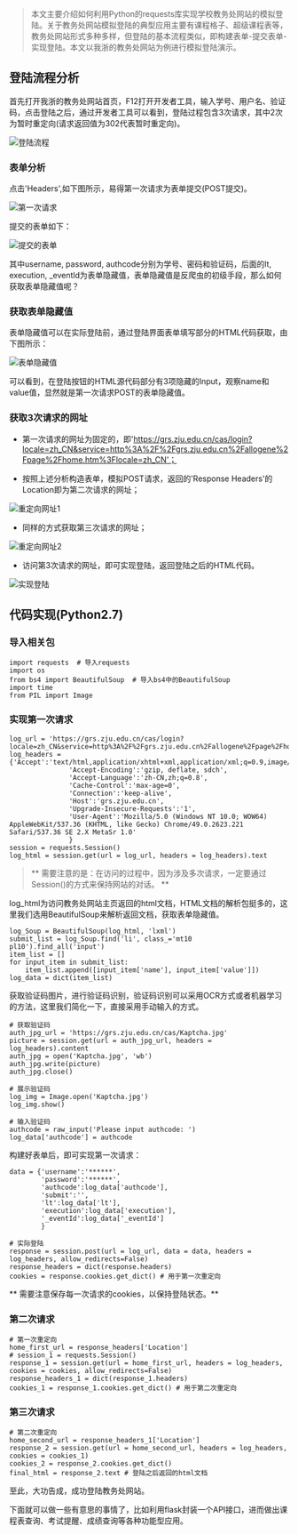 > 本文主要介绍如何利用Python的requests库实现学校教务处网站的模拟登陆。关于教务处网站模拟登陆的典型应用主要有课程格子、超级课程表等，教务处网站形式多种多样，但登陆的基本流程类似，即构建表单-提交表单-实现登陆。本文以我浙的教务处网站为例进行模拟登陆演示。

## 登陆流程分析

首先打开我浙的教务处网站首页，F12打开开发者工具，输入学号、用户名、验证码，点击登陆之后，通过开发者工具可以看到，登陆过程包含3次请求，其中2次为暂时重定向(请求返回值为302代表暂时重定向)。

![登陆流程](http://p3f66obex.bkt.clouddn.com/14-1.JPG)

### 表单分析

点击'Headers',如下图所示，易得第一次请求为表单提交(POST提交)。

![第一次请求](http://p3f66obex.bkt.clouddn.com/14-2.JPG)

提交的表单如下：

![提交的表单](http://p3f66obex.bkt.clouddn.com/14-3.JPG)

其中username, password, authcode分别为学号、密码和验证码，后面的lt, execution, _eventld为表单隐藏值，表单隐藏值是反爬虫的初级手段，那么如何获取表单隐藏值呢？

### 获取表单隐藏值

表单隐藏值可以在实际登陆前，通过登陆界面表单填写部分的HTML代码获取，由下图所示：

![表单隐藏值](http://p3f66obex.bkt.clouddn.com/14-4.JPG)

可以看到，在登陆按钮的HTML源代码部分有3项隐藏的Input，观察name和value值，显然就是第一次请求POST的表单隐藏值。

### 获取3次请求的网址

- 第一次请求的网址为固定的，即'https://grs.zju.edu.cn/cas/login?locale=zh_CN&service=http%3A%2F%2Fgrs.zju.edu.cn%2Fallogene%2Fpage%2Fhome.htm%3Flocale=zh_CN'；

- 按照上述分析构造表单，模拟POST请求，返回的'Response Headers'的Location即为第二次请求的网址；

![重定向网址1](http://p3f66obex.bkt.clouddn.com/14-5.JPG)

- 同样的方式获取第三次请求的网址；

![重定向网址2](http://p3f66obex.bkt.clouddn.com/14-8.JPG)

- 访问第3次请求的网址，即可实现登陆，返回登陆之后的HTML代码。

![实现登陆](http://p3f66obex.bkt.clouddn.com/14-7.JPG)

## 代码实现(Python2.7)

### 导入相关包

```
import requests  # 导入requests
import os
from bs4 import BeautifulSoup  # 导入bs4中的BeautifulSoup
import time
from PIL import Image
```

### 实现第一次请求

```
log_url = 'https://grs.zju.edu.cn/cas/login?locale=zh_CN&service=http%3A%2F%2Fgrs.zju.edu.cn%2Fallogene%2Fpage%2Fhome.htm%3Flocale=zh_CN'
log_headers = {'Accept':'text/html,application/xhtml+xml,application/xml;q=0.9,image/webp,*/*;q=0.8',
               'Accept-Encoding':'gzip, deflate, sdch',
               'Accept-Language':'zh-CN,zh;q=0.8',
               'Cache-Control':'max-age=0',
               'Connection':'keep-alive',
               'Host':'grs.zju.edu.cn',
               'Upgrade-Insecure-Requests':'1',
               'User-Agent':'Mozilla/5.0 (Windows NT 10.0; WOW64) AppleWebKit/537.36 (KHTML, like Gecko) Chrome/49.0.2623.221 Safari/537.36 SE 2.X MetaSr 1.0'             
               }
session = requests.Session()
log_html = session.get(url = log_url, headers = log_headers).text
```

> ** 需要注意的是：在访问的过程中，因为涉及多次请求，一定要通过Session()的方式来保持网站的对话。 **

log_html为访问教务处网站主页返回的html文档，HTML文档的解析包挺多的，这里我们选用BeautifulSoup来解析返回文档，获取表单隐藏值。

```
log_Soup = BeautifulSoup(log_html, 'lxml')
submit_list = log_Soup.find('li', class_='mt10 pl10').find_all('input')
item_list = []
for input_item in submit_list:
    item_list.append([input_item['name'], input_item['value']])
log_data = dict(item_list)
```

获取验证码图片，进行验证码识别，验证码识别可以采用OCR方式或者机器学习的方法，这里我们简化一下，直接采用手动输入的方式。

```
# 获取验证码
auth_jpg_url = 'https://grs.zju.edu.cn/cas/Kaptcha.jpg'
picture = session.get(url = auth_jpg_url, headers = log_headers).content
auth_jpg = open('Kaptcha.jpg', 'wb')
auth_jpg.write(picture)
auth_jpg.close()

# 展示验证码
log_img = Image.open('Kaptcha.jpg')
log_img.show()

# 输入验证码
authcode = raw_input('Please input authcode: ')
log_data['authcode'] = authcode
```

构建好表单后，即可实现第一次请求：

```
data = {'username':'******',               
        'password':'******',               
        'authcode':log_data['authcode'],
        'submit':'',
        'lt':log_data['lt'],
        'execution':log_data['execution'],
        '_eventId':log_data['_eventId']
        }
        
# 实际登陆
response = session.post(url = log_url, data = data, headers = log_headers, allow_redirects=False)
response_headers = dict(response.headers)
cookies = response.cookies.get_dict() # 用于第一次重定向
```

** 需要注意保存每一次请求的cookies，以保持登陆状态。**

### 第二次请求

```
# 第一次重定向
home_first_url = response_headers['Location']
# session_1 = requests.Session()
response_1 = session.get(url = home_first_url, headers = log_headers, cookies = cookies, allow_redirects=False)
response_headers_1 = dict(response_1.headers)
cookies_1 = response_1.cookies.get_dict() # 用于第二次重定向
```

### 第三次请求

```
# 第二次重定向
home_second_url = response_headers_1['Location']
response_2 = session.get(url = home_second_url, headers = log_headers, cookies = cookies_1)
cookies_2 = response_2.cookies.get_dict()
final_html = response_2.text # 登陆之后返回的html文档
```

至此，大功告成，成功登陆教务处网站。

下面就可以做一些有意思的事情了，比如利用flask封装一个API接口，进而做出课程表查询、考试提醒、成绩查询等各种功能型应用。






